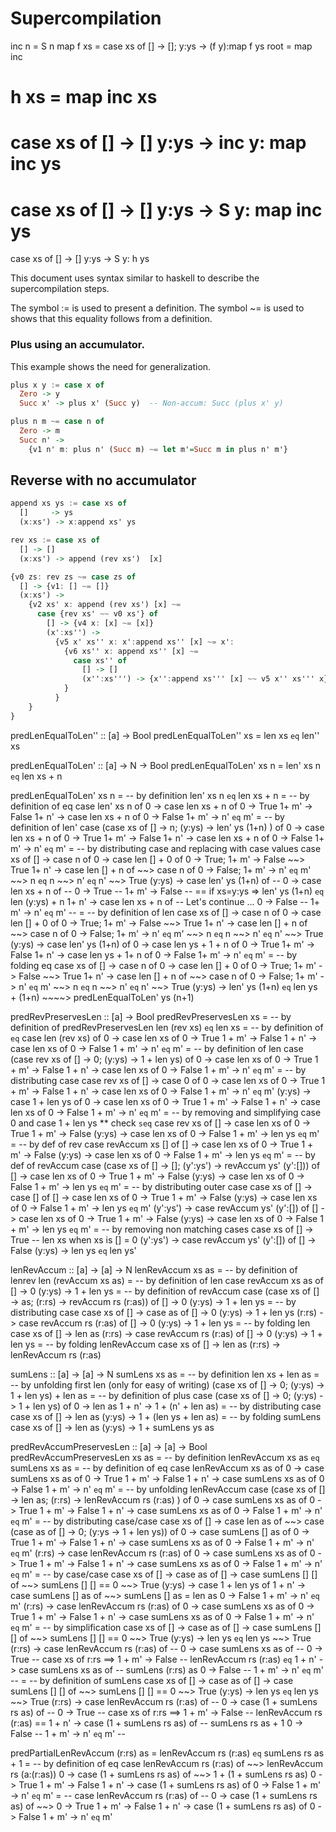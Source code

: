 
# Supercompilation



inc n = S n
map f xs = case xs of [] -> []; y:ys -> (f y):map f ys
root = map inc

h xs = map inc xs
=
case xs of
  [] -> []
  y:ys -> inc y: map inc ys
=
case xs of
  [] -> []
  y:ys -> S y: map inc ys
=
case xs of
  [] -> []
  y:ys -> S y: h ys

This document uses syntax similar to haskell to describe the
supercompilation steps.

The symbol := is used to present a definition.
The symbol ~= is used to shows that this equality follows from a definition.

### Plus using an accumulator.

This example shows the need for generalization.

```haskell
plus x y := case x of
  Zero -> y
  Succ x' -> plus x' (Succ y)  -- Non-accum: Succ (plus x' y)

plus n m ~= case n of
  Zero -> m
  Succ n' ->
    {v1 n' m: plus n' (Succ m) ~= let m'=Succ m in plus n' m'}
```

## Reverse with no accumulator

```haskell
append xs ys := case xs of
  []     -> ys
  (x:xs') -> x:append xs' ys

rev xs := case xs of
  [] -> []
  (x:xs') -> append (rev xs')  [x]

{v0 zs: rev zs ~= case zs of
  [] -> {v1: [] ~= []}
  (x:xs') ->
    {v2 xs' x: append (rev xs') [x] ~=
      case {rev xs' ~~ v0 xs'} of
        [] -> {v4 x: [x] ~= [x]}
        (x':xs'') ->
          {v5 x' xs'' x: x':append xs'' [x] ~= x':
            {v6 xs'' x: append xs'' [x] ~=
              case xs'' of
                [] -> []
                (x'':xs''') -> {x'':append xs''' [x] ~~ v5 x'' xs''' x}
            }
          }
    }
}
```


predLenEqualToLen'' :: [a] -> Bool
predLenEqualToLen'' xs = len xs `eq` len'' xs

predLenEqualToLen' :: [a] -> N -> Bool
predLenEqualToLen' xs n = len' xs n `eq` len xs + n

predLenEqualToLen' xs n
= -- by definition
len' xs n `eq` len xs + n
= -- by definition of eq
case len' xs n of
  0 -> case len xs + n of
    0 -> True
    1+ m' -> False
  1+ n' -> case len xs + n of
    0 -> False
    1+ m' -> n' `eq` m'
= -- by definition of len'
case (case xs of [] -> n; (y:ys) -> len' ys (1+n) ) of
  0 -> case len xs + n of
    0 -> True
    1+ m' -> False
  1+ n' -> case len xs + n of
    0 -> False
    1+ m' -> n' `eq` m'
= -- by distributing case and replacing with case values
case xs of
  [] -> case n of
    0 -> case len [] + 0 of 0 -> True; 1+ m' -> False ~~> True
    1+ n' -> case len [] + n of ~~> case n of 0 -> False; 1+ m' -> n' `eq` m' ~~> n `eq` n ~~> n' `eq` n' ~~> True
  (y:ys) -> case len' ys (1+n) of   --
    0 -> case len xs + n of         --
      0 -> True                     --
      1+ m' -> False                -- == if xs=y:ys => len' ys (1+n) `eq` len (y:ys) + n
    1+ n' -> case len xs + n of     -- Let's continue ...
      0 -> False                    --
      1+ m' -> n' `eq` m'           --
= -- by definition of len
case xs of
  [] -> case n of
    0 -> case len [] + 0 of 0 -> True; 1+ m' -> False ~~> True
    1+ n' -> case len [] + n of ~~> case n of 0 -> False; 1+ m' -> n' `eq` m' ~~> n `eq` n ~~> n' `eq` n' ~~> True
  (y:ys) -> case len' ys (1+n) of
    0 -> case len ys + 1 + n of
      0 -> True
      1+ m' -> False
    1+ n' -> case len ys + 1+ n of
      0 -> False
      1+ m' -> n' `eq` m'
= -- by folding eq
case xs of
  [] -> case n of
    0 -> case len [] + 0 of 0 -> True; 1+ m' -> False ~~> True
    1+ n' -> case len [] + n of ~~> case n of 0 -> False; 1+ m' -> n' `eq` m' ~~> n `eq` n ~~> n' `eq` n' ~~> True
  (y:ys) -> len' ys (1+n) `eq` len ys + (1+n) ~~~~> predLenEqualToLen' ys (n+1)


predRevPreservesLen :: [a] -> Bool
predRevPreservesLen xs
= -- by definition of predRevPreservesLen
  len (rev xs) `eq` len xs
= -- by definition of `eq`
  case len (rev xs) of
    0 -> case len xs of
      0 -> True
      1 + m' -> False
    1 + n' -> case len xs of
      0 -> False
      1 + m' -> n' `eq` m'
= -- by definition of len
  case (case rev xs of [] -> 0; (y:ys) -> 1 + len ys) of
    0 -> case len xs of
      0 -> True
      1 + m' -> False
    1 + n' -> case len xs of
      0 -> False
      1 + m' -> n' `eq` m'
= -- by distributing case
  case rev xs of
    [] -> case 0 of
      0 -> case len xs of
        0 -> True
        1 + m' -> False
      1 + n' -> case len xs of
        0 -> False
        1 + m' -> n' `eq` m'
    (y:ys) -> case 1 + len ys of
      0 -> case len xs of
        0 -> True
        1 + m' -> False
      1 + n' -> case len xs of
        0 -> False
        1 + m' -> n' `eq` m'
= -- by removing and simplifying case 0 and case 1 + len ys ** check `seq`
  case rev xs of
    [] -> case len xs of
      0 -> True
      1 + m' -> False
    (y:ys) -> case len xs of
      0 -> False
      1 + m' -> len ys `eq` m'
= -- by def of rev
  case revAccum xs [] of
    [] -> case len xs of
      0 -> True
      1 + m' -> False
    (y:ys) -> case len xs of
      0 -> False
      1 + m' -> len ys `eq` m'
= -- by def of revAccum
  case (case xs of [] -> []; (y':ys') -> revAccum ys' (y':[])) of
    [] -> case len xs of
      0 -> True
      1 + m' -> False
    (y:ys) -> case len xs of
      0 -> False
      1 + m' -> len ys `eq` m'
= -- by distributing outer case
  case xs of
    [] -> case [] of
      [] -> case len xs of
        0 -> True
        1 + m' -> False
      (y:ys) -> case len xs of
        0 -> False
        1 + m' -> len ys `eq` m'
    (y':ys') -> case revAccum ys' (y':[]) of
      [] -> case len xs of
        0 -> True
        1 + m' -> False
      (y:ys) -> case len xs of
        0 -> False
        1 + m' -> len ys `eq` m'
= -- by removing non matching cases
  case xs of
    [] -> True -- len xs when xs is [] = 0
    (y':ys') -> case revAccum ys' (y':[]) of
      [] -> False
      (y:ys) -> len ys `eq` len ys'


lenRevAccum :: [a] -> [a] -> N
lenRevAccum xs as
= -- by definition of lenrev
  len (revAccum xs as)
= -- by definition of len
  case revAccum xs as of
    [] -> 0
    (y:ys) -> 1 + len ys
= -- by definition of revAccum
  case (case xs of [] -> as; (r:rs) -> revAccum rs (r:as)) of
    [] -> 0
    (y:ys) -> 1 + len ys
= -- by distributing case
  case xs of
    [] -> case as of
      [] -> 0
      (y:ys) -> 1 + len ys
    (r:rs) -> case revAccum rs (r:as) of
      [] -> 0
      (y:ys) -> 1 + len ys
= -- by folding len
  case xs of
    [] -> len as
    (r:rs) -> case revAccum rs (r:as) of
      [] -> 0
      (y:ys) -> 1 + len ys
  = -- by folding lenRevAccum
  case xs of
    [] -> len as
    (r:rs) -> lenRevAccum rs (r:as)

sumLens :: [a] -> [a] -> N
sumLens xs as
= -- by definition
  len xs + len as
= -- by unfolding first len (only for easy of writing)
  (case xs of [] -> 0; (y:ys) -> 1 + len ys) + len as
= -- by definition of plus
  case (case xs of [] -> 0; (y:ys) -> 1 + len ys) of
    0 -> len as
    1 + n' -> 1 + (n' + len as)
= -- by distributing case
  case xs of
    [] -> len as
    (y:ys) -> 1 + (len ys + len as)
= -- by folding sumLens
  case xs of
    [] -> len as
    (y:ys) -> 1 + sumLens ys as



predRevAccumPreservesLen :: [a] -> [a] -> Bool
predRevAccumPreservesLen xs as
= -- by definition
  lenRevAccum xs as `eq` sumLens xs as
= -- by definition of eq
  case lenRevAccum xs as of
    0 -> case sumLens xs as of
      0 -> True
      1 + m' -> False
    1 + n' -> case sumLens xs as of
      0 -> False
      1 + m' -> n' `eq` m'
= -- by unfolding lenRevAccum
  case (case xs of [] -> len as; (r:rs) -> lenRevAccum rs (r:as) ) of
    0 -> case sumLens xs as of
      0 -> True
      1 + m' -> False
    1 + n' -> case sumLens xs as of
      0 -> False
      1 + m' -> n' `eq` m'
= -- by distributing case/case
  case xs of
    [] -> case len as of ~~> case (case as of [] -> 0; (y:ys -> 1 + len ys)) of
      0 -> case sumLens [] as of
        0 -> True
        1 + m' -> False
      1 + n' -> case sumLens xs as of
        0 -> False
        1 + m' -> n' `eq` m'
    (r:rs) -> case lenRevAccum rs (r:as) of
      0 -> case sumLens xs as of
        0 -> True
        1 + m' -> False
      1 + n' -> case sumLens xs as of
        0 -> False
        1 + m' -> n' `eq` m'
= -- by case/case
  case xs of
    [] -> case as of
      [] -> case sumLens [] [] of ~~> sumLens [] [] == 0 ~~> True
      (y:ys) -> case 1 + len ys of
        1 + n' -> case sumLens [] as of ~~> sumLens [] as = len as
          0 -> False
          1 + m' -> n' `eq` m'
    (r:rs) -> case lenRevAccum rs (r:as) of
      0 -> case sumLens xs as of
        0 -> True
        1 + m' -> False
      1 + n' -> case sumLens xs as of
        0 -> False
        1 + m' -> n' `eq` m'
= -- by simplification
case xs of
  [] -> case as of
    [] -> case sumLens [] [] of ~~> sumLens [] [] == 0 ~~> True
    (y:ys) -> len ys `eq` len ys ~~> True
  (r:rs) -> case lenRevAccum rs (r:as) of --
    0 -> case sumLens xs as of            --
      0 -> True                           -- case xs of r:rs ==>
      1 + m' -> False                     -- lenRevAccum rs (r:as) `eq`
    1 + n' -> case sumLens xs as of       --   sumLens (r:rs) as
      0 -> False                          --
      1 + m' -> n' `eq` m'                --
= -- by definition of sumLens
case xs of
  [] -> case as of
    [] -> case sumLens [] [] of ~~> sumLens [] [] == 0 ~~> True
    (y:ys) -> len ys `eq` len ys ~~> True
  (r:rs) -> case lenRevAccum rs (r:as) of --
    0 -> case (1 + sumLens rs as) of      --
      0 -> True                           -- case xs of r:rs ==>
      1 + m' -> False                     -- lenRevAccum rs (r:as) ==
    1 + n' -> case (1 + sumLens rs as) of --  sumLens rs as + 1
      0 -> False                          --
      1 + m' -> n' `eq` m'                --


predPartialLenRevAccum (r:rs) as =
  lenRevAccum rs (r:as) `eq` sumLens rs as + 1
= -- by definition of eq
  case lenRevAccum rs (r:as) of ~~> lenRevAccum rs (a:(r:as))
    0 -> case (1 + sumLens rs as) of ~~> 1 + (1 + sumLens rs as)
      0 -> True
      1 + m' -> False
    1 + n' -> case (1 + sumLens rs as) of
      0 -> False
      1 + m' -> n' `eq` m'
= --
  case lenRevAccum rs (r:as) of --
    0 -> case (1 + sumLens rs as) of ~~>
      0 -> True
      1 + m' -> False
    1 + n' -> case (1 + sumLens rs as) of
      0 -> False
      1 + m' -> n' `eq` m'
